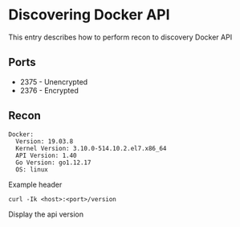 # Discovering Docker API

This entry describes how to perform recon to discovery Docker API

## Ports

* 2375 - Unencrypted
* 2376 - Encrypted

## Recon

```
Docker:
  Version: 19.03.8
  Kernel Version: 3.10.0-514.10.2.el7.x86_64
  API Version: 1.40
  Go Version: go1.12.17
  OS: linux
```

Example header

```curl -Ik <host>:<port>/version```

Display the api version

